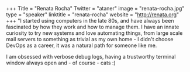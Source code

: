 +++
Title = "Renata Rocha"
Twitter = "ataner"
image = "renata-rocha.jpg"
type = "speaker"
linktitle = "renata-rocha"
website = "http://renata.org"
+++
"I started using computers in the late 80s, and have always been fascinated by how they work and how to manage them. I have an innate curiosity to try new systems and love automating things, from large scale mail servers to something as trivial as my own home - I didn't choose DevOps as a career, it was a natural path for someone like me.

I am obsessed with verbose debug logs, having a trustworthy terminal window always open and - of course - cats :)  
